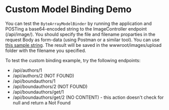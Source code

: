 # Custom Model Binding Demo

You can test the `ByteArrayModelBinder` by running the application and POSTing a base64-encoded string to the ImageController endpoint (/api/image/). You should specify the file and filename proparties in the request Body as form-data (using Postman or a similar tool). You can use [this sample string](Base64String.txt). The result will be saved in the wwwroot/images/upload folder with the filename you specified.

To test the custom binding example, try the following endpoints:

- /api/authors/1
- /api/authors/2 (NOT FOUND)
- /api/boundauthors/1
- /api/boundauthors/2 (NOT FOUND)
- /api/boundauthors/get/1
- /api/boundauthors/get/2 (NO CONTENT) - this action doesn't check for null and return a Not Found
